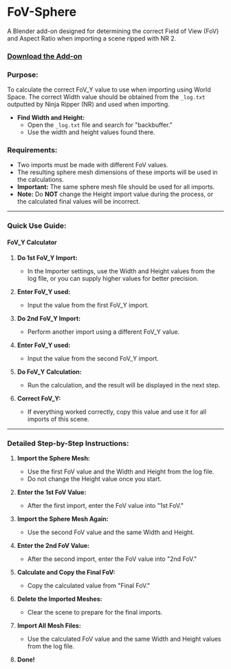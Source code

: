 # FoV-Sphere

A Blender add-on designed for determining the correct Field of View (FoV) and Aspect Ratio when importing a scene ripped with NR 2.

### [Download the Add-on](https://github.com/Julz876/FoV-Sphere/releases)

### Purpose:
To calculate the correct FoV_Y value to use when importing using World Space. The correct Width value should be obtained from the `_log.txt` outputted by Ninja Ripper (NR) and used when importing.

- **Find Width and Height:** 
  - Open the `_log.txt` file and search for "backbuffer." 
  - Use the width and height values found there.

### Requirements:
- Two imports must be made with different FoV values.
- The resulting sphere mesh dimensions of these imports will be used in the calculations.
- **Important:** The same sphere mesh file should be used for all imports. 
- **Note:** Do **NOT** change the Height import value during the process, or the calculated final values will be incorrect.

---

### Quick Use Guide:

#### **FoV_Y Calculator**
1. **Do 1st FoV_Y Import:**
   - In the Importer settings, use the Width and Height values from the log file, or you can supply higher values for better precision.

2. **Enter FoV_Y used:**
   - Input the value from the first FoV_Y import.

3. **Do 2nd FoV_Y Import:**
   - Perform another import using a different FoV_Y value.

4. **Enter FoV_Y used:**
   - Input the value from the second FoV_Y import.

5. **Do FoV_Y Calculation:**
   - Run the calculation, and the result will be displayed in the next step.

6. **Correct FoV_Y:**
   - If everything worked correctly, copy this value and use it for all imports of this scene.

---

### Detailed Step-by-Step Instructions:

1. **Import the Sphere Mesh:**
   - Use the first FoV value and the Width and Height from the log file. 
   - Do not change the Height value once you start.

2. **Enter the 1st FoV Value:**
   - After the first import, enter the FoV value into "1st FoV."

3. **Import the Sphere Mesh Again:**
   - Use the second FoV value and the same Width and Height.

4. **Enter the 2nd FoV Value:**
   - After the second import, enter the FoV value into "2nd FoV."

5. **Calculate and Copy the Final FoV:**
   - Copy the calculated value from "Final FoV."

6. **Delete the Imported Meshes:**
   - Clear the scene to prepare for the final imports.

7. **Import All Mesh Files:**
   - Use the calculated FoV value and the same Width and Height values from the log file.

8. **Done!**
